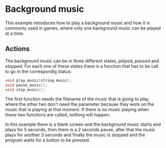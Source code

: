 # Background music
This example introduces how to play a background music and how it is commonly used in games, where only one background music can be played at a time.

## Actions
The background music can be in three different states, *played*, *paused* and *stopped*. For each one of these states there is a function that has to be call to go in the correspondig status:
```c
void play_music(string music);
void pause_music();
void stop_music();
```
The first function needs the filename of the music that is going to play, where the other two don't need the parameter because they work on the music that is playing at that moment. If there is no music playing when these two functions are called, nothing will happen.

In this example there is a blank screen and the background music starts and plays for 5 seconds, then there is a 2 seconds pause, after that the music plays for another 3 seconds and finally the music is stopped and the program waits for a button to be pressed.   
